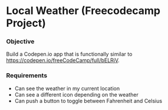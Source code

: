 # Local Weather (Freecodecamp Project)

### Objective
Build a Codepen.io app that is functionally similar to https://codepen.io/freeCodeCamp/full/bELRjV.

### Requirements
- Can see the weather in my current location
- Can see a different icon depending on the weather
- Can push a button to toggle between Fahrenheit and Celsius